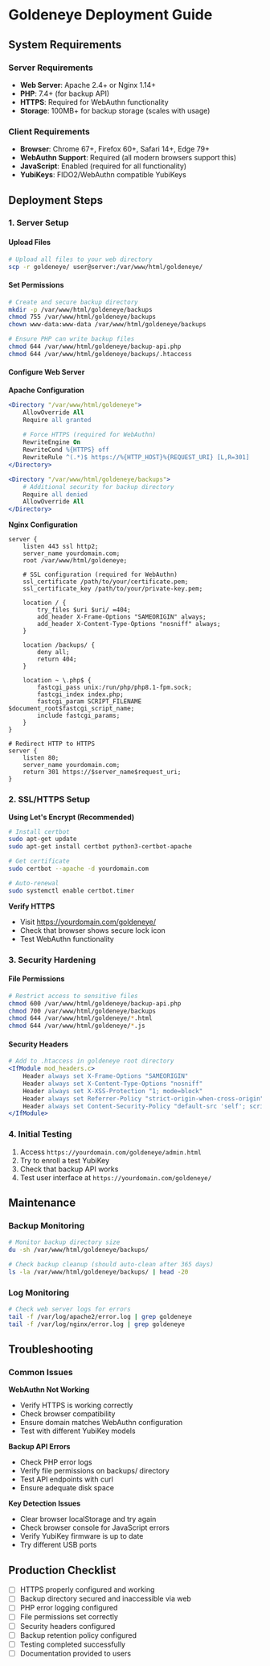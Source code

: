 # Goldeneye Deployment Guide

## System Requirements

### Server Requirements
- **Web Server**: Apache 2.4+ or Nginx 1.14+
- **PHP**: 7.4+ (for backup API)
- **HTTPS**: Required for WebAuthn functionality
- **Storage**: 100MB+ for backup storage (scales with usage)

### Client Requirements  
- **Browser**: Chrome 67+, Firefox 60+, Safari 14+, Edge 79+
- **WebAuthn Support**: Required (all modern browsers support this)
- **JavaScript**: Enabled (required for all functionality)
- **YubiKeys**: FIDO2/WebAuthn compatible YubiKeys

## Deployment Steps

### 1. Server Setup

#### Upload Files
```bash
# Upload all files to your web directory
scp -r goldeneye/ user@server:/var/www/html/goldeneye/
```

#### Set Permissions
```bash
# Create and secure backup directory
mkdir -p /var/www/html/goldeneye/backups
chmod 755 /var/www/html/goldeneye/backups
chown www-data:www-data /var/www/html/goldeneye/backups

# Ensure PHP can write backup files
chmod 644 /var/www/html/goldeneye/backup-api.php
chmod 644 /var/www/html/goldeneye/backups/.htaccess
```

#### Configure Web Server

**Apache Configuration**
```apache
<Directory "/var/www/html/goldeneye">
    AllowOverride All
    Require all granted
    
    # Force HTTPS (required for WebAuthn)
    RewriteEngine On
    RewriteCond %{HTTPS} off
    RewriteRule ^(.*)$ https://%{HTTP_HOST}%{REQUEST_URI} [L,R=301]
</Directory>

<Directory "/var/www/html/goldeneye/backups">
    # Additional security for backup directory
    Require all denied
    AllowOverride All
</Directory>
```

**Nginx Configuration**
```nginx
server {
    listen 443 ssl http2;
    server_name yourdomain.com;
    root /var/www/html/goldeneye;
    
    # SSL configuration (required for WebAuthn)
    ssl_certificate /path/to/your/certificate.pem;
    ssl_certificate_key /path/to/your/private-key.pem;
    
    location / {
        try_files $uri $uri/ =404;
        add_header X-Frame-Options "SAMEORIGIN" always;
        add_header X-Content-Type-Options "nosniff" always;
    }
    
    location /backups/ {
        deny all;
        return 404;
    }
    
    location ~ \.php$ {
        fastcgi_pass unix:/run/php/php8.1-fpm.sock;
        fastcgi_index index.php;
        fastcgi_param SCRIPT_FILENAME $document_root$fastcgi_script_name;
        include fastcgi_params;
    }
}

# Redirect HTTP to HTTPS
server {
    listen 80;
    server_name yourdomain.com;
    return 301 https://$server_name$request_uri;
}
```

### 2. SSL/HTTPS Setup

**Using Let's Encrypt (Recommended)**
```bash
# Install certbot
sudo apt-get update
sudo apt-get install certbot python3-certbot-apache

# Get certificate
sudo certbot --apache -d yourdomain.com

# Auto-renewal
sudo systemctl enable certbot.timer
```

**Verify HTTPS**
- Visit https://yourdomain.com/goldeneye/
- Check that browser shows secure lock icon
- Test WebAuthn functionality

### 3. Security Hardening

#### File Permissions
```bash
# Restrict access to sensitive files
chmod 600 /var/www/html/goldeneye/backup-api.php
chmod 700 /var/www/html/goldeneye/backups
chmod 644 /var/www/html/goldeneye/*.html
chmod 644 /var/www/html/goldeneye/*.js
```

#### Security Headers
```apache
# Add to .htaccess in goldeneye root directory
<IfModule mod_headers.c>
    Header always set X-Frame-Options "SAMEORIGIN"
    Header always set X-Content-Type-Options "nosniff"
    Header always set X-XSS-Protection "1; mode=block"
    Header always set Referrer-Policy "strict-origin-when-cross-origin"
    Header always set Content-Security-Policy "default-src 'self'; script-src 'self' 'unsafe-inline'; style-src 'self' 'unsafe-inline';"
</IfModule>
```

### 4. Initial Testing

1. Access `https://yourdomain.com/goldeneye/admin.html`
2. Try to enroll a test YubiKey
3. Check that backup API works
4. Test user interface at `https://yourdomain.com/goldeneye/`

## Maintenance

### Backup Monitoring
```bash
# Monitor backup directory size
du -sh /var/www/html/goldeneye/backups/

# Check backup cleanup (should auto-clean after 365 days)
ls -la /var/www/html/goldeneye/backups/ | head -20
```

### Log Monitoring
```bash
# Check web server logs for errors
tail -f /var/log/apache2/error.log | grep goldeneye
tail -f /var/log/nginx/error.log | grep goldeneye
```

## Troubleshooting

### Common Issues

**WebAuthn Not Working**
- Verify HTTPS is working correctly
- Check browser compatibility
- Ensure domain matches WebAuthn configuration
- Test with different YubiKey models

**Backup API Errors**  
- Check PHP error logs
- Verify file permissions on backups/ directory
- Test API endpoints with curl
- Ensure adequate disk space

**Key Detection Issues**
- Clear browser localStorage and try again
- Check browser console for JavaScript errors
- Verify YubiKey firmware is up to date
- Try different USB ports

## Production Checklist

- [ ] HTTPS properly configured and working
- [ ] Backup directory secured and inaccessible via web
- [ ] PHP error logging configured
- [ ] File permissions set correctly
- [ ] Security headers configured
- [ ] Backup retention policy configured
- [ ] Testing completed successfully
- [ ] Documentation provided to users